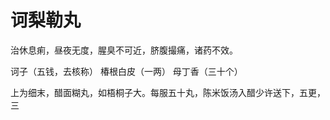 # 诃梨勒丸



治休息痢，昼夜无度，腥臭不可近，脐腹撮痛，诸药不效。

诃子（五钱，去核称） 椿根白皮（一两） 母丁香（三十个）

上为细末，醋面糊丸，如梧桐子大。每服五十丸，陈米饭汤入醋少许送下，五更，三